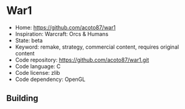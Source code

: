 # War1

- Home: https://github.com/acoto87/war1
- Inspiration: Warcraft: Orcs & Humans
- State: beta
- Keyword: remake, strategy, commercial content, requires original content
- Code repository: https://github.com/acoto87/war1.git
- Code language: C
- Code license: zlib
- Code dependency: OpenGL

## Building

